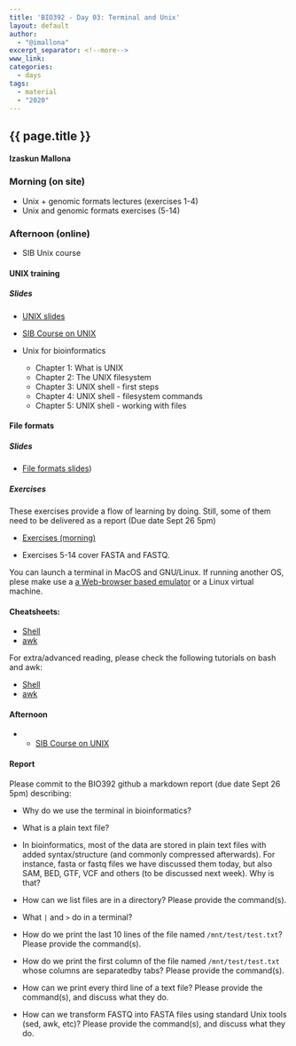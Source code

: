 ```yaml
---
title: 'BIO392 - Day 03: Terminal and Unix'
layout: default
author:
  - "@imallona"
excerpt_separator: <!--more-->
www_link:
categories:
  - days
tags:
  - material
  - "2020"
---
```


## {{ page.title }}
#### Izaskun Mallona

### Morning (on site)
* Unix + genomic formats lectures (exercises 1-4)
* Unix and genomic formats exercises (5-14)

### Afternoon (online)

* SIB Unix course

<!--more-->

#### UNIX training

##### Slides

* [UNIX slides](https://github.com/compbiozurich/UZH-BIO392/blob/master/course-material/2019/imallona/1_unix.pdf)
* [SIB Course on UNIX](https://edu.sib.swiss/pluginfile.php/2878/mod_resource/content/4/couselab-html/content.html)

* Unix for bioinformatics
   - Chapter 1: What is UNIX
   - Chapter 2: The UNIX filesystem
   - Chapter 3: UNIX shell - first steps
   - Chapter 4: UNIX shell - filesystem commands
   - Chapter 5: UNIX shell - working with files

#### File formats

##### Slides

* [File formats slides](https://github.com/compbiozurich/UZH-BIO392/blob/master/course-material/2019/imallona/2_genomics.pdf))

##### Exercises

These exercises provide a flow of learning by doing. Still, some of them need to be delivered as a report (Due date Sept 26 5pm)

* [Exercises (morning)](https://github.com/compbiozurich/UZH-BIO392/blob/master/course-material/2020/imallona/3_exercises.md)
- Exercises 5-14 cover FASTA and FASTQ.

You can launch a terminal in MacOS and GNU/Linux. If running another OS, plese make use a [a Web-browser based emulator](https://cocalc.com/app?anonymous=terminal) or a Linux virtual machine.

#### Cheatsheets:

* [Shell](https://files.fosswire.com/2007/08/fwunixref.pdf)
* [awk](https://gist.github.com/Rafe/3102414)

For extra/advanced reading, please check the following tutorials on bash and awk:

* [Shell](http://www.grymoire.com/Unix/Sh.html)
* [awk](http://www.grymoire.com/Unix/Awk.html)

#### Afternoon

 -  * [SIB Course on UNIX](https://edu.sib.swiss/pluginfile.php/2878/mod_resource/content/4/couselab-html/content.html)

#### Report

Please commit to the BIO392 github a markdown report (due date Sept 26 5pm) describing:

- Why do we use the terminal in bioinformatics?

- What is a plain text file?

- In bioinformatics, most of the data are stored in plain text files with added syntax/structure (and commonly compressed afterwards). For instance, fasta or fastq files we have discussed them today, but also SAM, BED, GTF, VCF and others (to be discussed next week). Why is that?

- How can we list files are in a directory? Please provide the command(s).

- What `|` and  `>` do in a terminal?

- How do we print the last 10 lines of the file named `/mnt/test/test.txt`? Please provide the command(s).

- How do we print the first column of the file named `/mnt/test/test.txt` whose columns are separatedby tabs? Please provide the command(s).

- How can we print every third line of a text file? Please provide the command(s), and discuss what they do.

- How can we transform FASTQ into FASTA files using standard Unix tools (sed, awk, etc)? Please provide the command(s), and discuss what they do.
